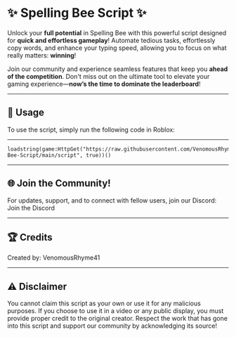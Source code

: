 # ✨ Spelling Bee Script ✨

Unlock your **full potential** in Spelling Bee with this powerful script designed for **quick and effortless gameplay**! Automate tedious tasks, effortlessly copy words, and enhance your typing speed, allowing you to focus on what really matters: **winning**!

Join our community and experience seamless features that keep you **ahead of the competition**. Don't miss out on the ultimate tool to elevate your gaming experience—**now’s the time to dominate the leaderboard**!


----



## 🔗 Usage

To use the script, simply run the following code in Roblox:

----

```
loadstring(game:HttpGet("https://raw.githubusercontent.com/VenomousRhyme41/Spelling-Bee-Script/main/script", true))()
```
---

## 🌐 Join the Community!

For updates, support, and to connect with fellow users, join our Discord:
Join the Discord

----

## 🏆 Credits
Created by: VenomousRhyme41

----

## ⚠️ Disclaimer
You cannot claim this script as your own or use it for any malicious purposes. If you choose to use it in a video or any public display, you must provide proper credit to the original creator. Respect the work that has gone into this script and support our community by acknowledging its source!
